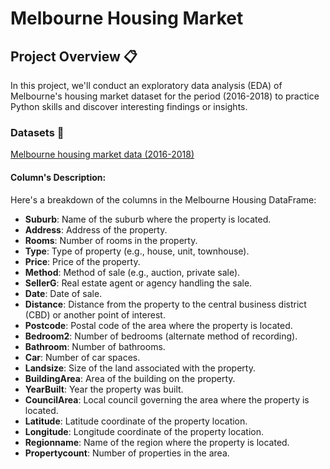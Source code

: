 # Melbourne Housing Market

## Project Overview 📋

In this project, we'll conduct an exploratory data analysis (EDA) of Melbourne's housing market dataset for the period (2016-2018) to practice Python skills and discover interesting findings or insights.

### Datasets 💾 
[Melbourne housing market data (2016-2018)](https://raw.githubusercontent.com/dipalira/Melbourne-Housing-Data-Kaggle/master/Data/Melbourne_housing_FULL.csv)

#### Column's Description: 
Here's a breakdown of the columns in the Melbourne Housing DataFrame:

* **Suburb**: Name of the suburb where the property is located.
* **Address**: Address of the property.
* **Rooms**: Number of rooms in the property.
* **Type**: Type of property (e.g., house, unit, townhouse).
* **Price**: Price of the property.
* **Method**: Method of sale (e.g., auction, private sale).
* **SellerG**: Real estate agent or agency handling the sale.
* **Date**: Date of sale.
* **Distance**: Distance from the property to the central business district (CBD) or another point of interest.
* **Postcode**: Postal code of the area where the property is located.
* **Bedroom2**: Number of bedrooms (alternate method of recording).
* **Bathroom**: Number of bathrooms.
* **Car**: Number of car spaces.
* **Landsize**: Size of the land associated with the property.
* **BuildingArea**: Area of the building on the property.
* **YearBuilt**: Year the property was built.
* **CouncilArea**: Local council governing the area where the property is located.
* **Latitude**: Latitude coordinate of the property location.
* **Longitude**: Longitude coordinate of the property location.
* **Regionname**: Name of the region where the property is located.
* **Propertycount**: Number of properties in the area.
